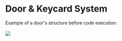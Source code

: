 # Door & Keycard System

Example of a door's structure before code execution: <br><br>
<image src="DoorStructureExample.png"></image>
